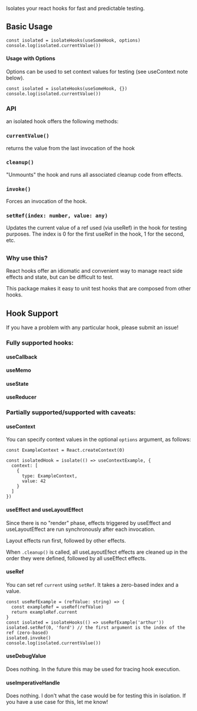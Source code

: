 ###

Isolates your react hooks for fast and predictable testing.

## Basic Usage

```
const isolated = isolateHooks(useSomeHook, options)
console.log(isolated.currentValue())
```

#### Usage with Options

Options can be used to set context values for testing (see useContext note below).

```
const isolated = isolateHooks(useSomeHook, {})
console.log(isolated.currentValue())
```

### API

an isolated hook offers the following methods:

### `currentValue()`

returns the value from the last invocation of the hook

### `cleanup()`

"Unmounts" the hook and runs all associated cleanup code from effects.

### `invoke()`

Forces an invocation of the hook.

### `setRef(index: number, value: any)`

Updates the current value of a ref used (via useRef) in the hook for testing purposes.
The index is 0 for the first useRef in the hook, 1 for the second, etc.

##

### Why use this?

React hooks offer an idiomatic and convenient way to manage react side effects and state, but can be difficult to test.

This package makes it easy to unit test hooks that are composed from other hooks.

## Hook Support

If you have a problem with any particular hook, please submit an issue!

### Fully supported hooks:

#### useCallback

#### useMemo

#### useState

#### useReducer

### Partially supported/supported with caveats:

#### useContext

You can specify context values in the optional `options` argument, as follows:

```
const ExampleContext = React.createContext(0)

const isolatedHook = isolate(() => useContextExample, {
  context: [
    {
      type: ExampleContext,
      value: 42
    }
  ]
})
```

#### useEffect and useLayoutEffect

Since there is no "render" phase, effects triggered by useEffect and useLayoutEffect are run synchronously after each invocation.

Layout effects run first, followed by other effects.

When `.cleanup()` is called, all useLayoutEfect effects are cleaned up in the order they were defined, followed by all useEffect effects.

#### useRef

You can set ref `current` using `setRef`. It takes a zero-based index and a value.

```
const useRefExample = (refValue: string) => {
  const exampleRef = useRef(refValue)
  return exampleRef.current
}
const isolated = isolateHooks(() => useRefExample('arthur'))
isolated.setRef(0, 'ford') // the first argument is the index of the ref (zero-based)
isolated.invoke()
console.log(isolated.currentValue())
```

#### useDebugValue

Does nothing. In the future this may be used for tracing hook execution.

#### useImperativeHandle

Does nothing. I don't what the case would be for testing this in isolation. If you have a use case for this, let me know!
